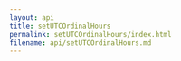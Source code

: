 ```yaml
---
layout: api
title: setUTCOrdinalHours
permalink: setUTCOrdinalHours/index.html
filename: api/setUTCOrdinalHours.md
---
```

